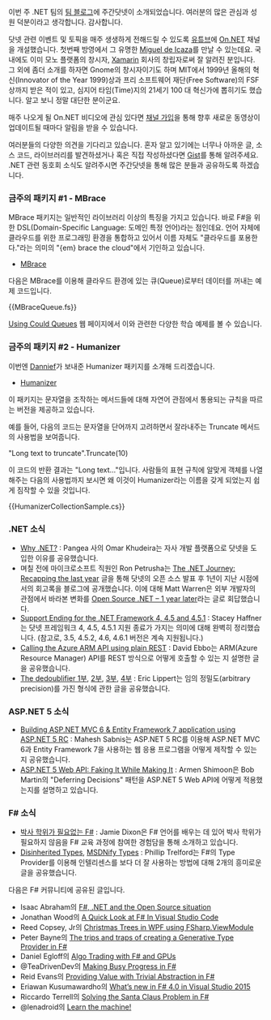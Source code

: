 이번 주 .NET 팀의 [팀 블로그](http://blogs.msdn.com/b/dotnet/archive/2015/12/15/the-week-in-net-12-15-2015.aspx)에 주간닷넷이 소개되었습니다. 
여러분의 많은 관심과 성원 덕분이라고 생각합니다. 감사합니다.

닷넷 관련 이벤트 및 토픽을 매주 생생하게 전해드릴 수 있도록 [유튜브](https://www.youtube.com/)에 [On.NET](https://www.youtube.com/channel/UCvtT19MZW8dq5Wwfu6B0oxw) 채널을 개설했습니다. 첫번째 방영에서 그 유명한 [Miguel de Icaza](https://en.wikipedia.org/wiki/Miguel_de_Icaza)를 만날 수 있는데요. 국내에도 이미 모노 플랫폼의 창시자, [Xamarin](https://xamarin.com/) 회사의 창립자로써 잘 알려진 분입니다. 그 외에 좀더 소개를 하자면 Gnome의 창시자이기도 하며 MIT에서 1999년 올해의 혁신(Innovator of the Year 1999)상과 프리 소프트웨어 재단(Free Software)의 FSF 상까지 받은 적이 있고, 심지어 타임(Time)지의 21세기 100 대 혁신가에 뽑히기도 했습니다. 알고 보니 정말 대단한 분이군요.

매주 나오게 될 On.NET 비디오에 관심 있다면 [채널 가입](https://www.youtube.com/channel/UCvtT19MZW8dq5Wwfu6B0oxw)을 통해 향후 새로운 동영상이 업데이트될 때마다 알림을 받을 수 있습니다.

여러분들의 다양한 의견을 기다리고 있습니다. 혼자 알고 있기에는 너무나 아까운 글, 소스 코드, 라이브러리를 발견하셨거나 혹은 직접 작성하셨다면 [Gist](https://gist.github.com/options/e9fc443b8c882157fe4a)를 통해 알려주세요. .NET 관련 동호회 소식도 알려주시면 주간닷넷을 통해 많은 분들과 공유하도록 하겠습니다.

### 금주의 패키지 #1 - MBrace

MBrace 패키지는 일반적인 라이브러리 이상의 특징을 가지고 있습니다. 바로 F#을 위한 DSL(Domain-Specific Language: 도메인 특정 언어)라는 점인데요. 언어 자체에 클라우드를 위한 프로그래밍 환경을 통합하고 있어서 이름 자체도 "클라우드를 포용한다."라는 의미의 "{em} brace the cloud"에서 기인하고 있습니다.

* [MBrace](http://mbrace.io/)

다음은 MBrace를 이용해 클라우드 환경에 있는 큐(Queue)로부터 데이터를 꺼내는 예제 코드입니다.

<section>
{{MBraceQueue.fs}} <script src="https://gist.github.com/bleroy/926452c406d2fcff327a.js"></script>
</section>

[Using Could Queues](http://mbrace.io/starterkit/HandsOnTutorial/8-using-cloud-queues.html) 웹 페이지에서 이와 관련한 다양한 학습 예제를 볼 수 있습니다.

### 금주의 패키지 #2 - Humanizer

이번엔 [Dannief](https://gist.github.com/dannief)가 보내준 Humanizer 패키지를 소개해 드리겠습니다.

* [Humanizer](https://github.com/Humanizr/Humanizer) 

이 패키지는 문자열을 조작하는 메서드들에 대해 자연어 관점에서 통용되는 규칙을 따르는 버전을 제공하고 있습니다.

예를 들어, 다음의 코드는 문자열을 단어까지 고려하면서 잘라내주는 Truncate 메서드의 사용법을 보여줍니다.

"Long text to truncate".Truncate(10)

이 코드의 반환 결과는 "Long text…"입니다. 사람들의 표현 규칙에 알맞게 객체를 나열해주는 다음의 사용법까지 보시면 왜 이것이 Humanizer라는 이름을 갖게 되었는지 쉽게 짐작할 수 있을 것입니다.

<section>
{{HumanizerCollectionSample.cs}} <script src="https://gist.github.com/bleroy/66c03b69e5678376810c.js"></script>
</section>

### .NET 소식

* [Why .NET?](http://engineering.gopangea.com/2015/12/10/why-dot-net.html) : Pangea 사의 Omar Khudeira는 자사 개발 플랫폼으로 닷넷을 도입한 이유를 공유했습니다.
* 며칠 전에 마이크로소프트 직원인 Ron Petrusha는 [The .NET Journey: Recapping the last year](http://blogs.msdn.com/b/visualstudio/archive/2015/12/10/the-net-journey-recapping-the-last-year.aspx) 글을 통해 닷넷의 오픈 소스 발표 후 1년이 지난 시점에서의 회고록을 블로그에 공개했습니다. 이에 대해 Matt Warren은 외부 개발자의 관점에서 바라본 변화를 [Open Source .NET – 1 year later](http://mattwarren.org/2015/12/08/open-source-net-1-year-later/)라는 글로 회답했습니다.
* [Support Ending for the .NET Framework 4, 4.5 and 4.5.1](http://blogs.msdn.com/b/dotnet/archive/2015/12/09/support-ending-for-the-net-framework-4-4-5-and-4-5-1.aspx) : Stacey Haffner는 닷넷 프레임워크 4, 4.5, 4.5.1 지원 종료가 가지는 의미에 대해 완벽히 정리했습니다. (참고로, 3.5, 4.5.2, 4.6, 4.6.1 버전은 계속 지원됩니다.)
* [Calling the Azure ARM API using plain REST](http://blog.davidebbo.com/2015/12/calling-arm-using-plain-rest.html) : David Ebbo는 ARM(Azure Resource Manager) API를 REST 방식으로 어떻게 호출할 수 있는 지 설명한 글을 공유했습니다.
* [The dedoublifier 1부](http://ericlippert.com/2015/11/30/the-dedoublifier-part-one/), [2부](http://ericlippert.com/2015/12/03/the-dedoublifier-part-two/), [3부](http://ericlippert.com/2015/12/07/the-dedoublifier-part-three/), [4부](http://ericlippert.com/2015/12/10/the-dedoublifier-part-four/) : Eric Lippert는 임의 정밀도(arbitrary precision)를 가진 형식에 관한 글을 공유했습니다.

### ASP.NET 5 소식

* [Building ASP.NET MVC 6 & Entity Framework 7 application using ASP.NET 5 RC](http://www.dotnetcurry.com/aspnet-mvc/1215/building-aspnet-mvc-6-entity-framework-7-app-using-aspnet-5) : Mahesh Sabnis는 ASP.NET 5 RC를 이용해 ASP.NET MVC 6과 Entity Framework 7을 사용하는 웹 응용 프로그램을 어떻게 제작할 수 있는지 공유했습니다.
* [ASP.NET 5 Web API: Faking It While Making It](http://dotnetliberty.com/index.php/2015/12/07/asp-net-5-web-api-faking-it-while-making-it/) : Armen Shimoon은 Bob Martin의 "Deferring Decisions" 패턴을 ASP.NET 5 Web API에 어떻게 적용했는지를 설명하고 있습니다.


### F# 소식

* [박사 학위가 필요없는 F#](https://medium.com/@jamiedixon/progressive-f-tutorials-london-2015-795d76c027da#.67vl10l5w) : Jamie Dixon은 F# 언어를 배우는 데 있어 박사 학위가 필요하지 않음을 F# 교육 과정에 참여한 경험담을 통해 소개하고 있습니다.
* [Disinherited Types](http://trelford.com/blog/post/Disinherited.aspx), [MSDNify Types](http://trelford.com/blog/post/MSDNify.aspx) : Phillip Trelford는 F#의 Type Provider를 이용해 인텔리센스를 보다 더 잘 사용하는 방법에 대해 2개의 흥미로운 글을 공유했습니다.

다음은 F# 커뮤니티에 공유된 글입니다.

* Isaac Abraham의 [F#, .NET and the Open Source situation](https://cockneycoder.wordpress.com/2015/12/08/f-net-and-the-open-source-situation/)
* Jonathan Wood의 [A Quick Look at F# In Visual Studio Code](http://www.wintellect.com/devcenter/jwood/a-quick-look-at-f-in-visual-studio-code)
* Reed Copsey, Jr의 [Christmas Trees in WPF using FSharp.ViewModule](http://reedcopsey.com/2015/12/09/christmas-trees-in-wpf-using-fsharp-viewmodule/)
* Peter Bayne의 [The trips and traps of creating a Generative Type Provider in F#](https://medium.com/@haumohio/the-trips-and-traps-of-creating-a-generative-type-provider-in-f-75162d99622c#.7saqnv2tb)
* Daniel Egloff의 [Algo Trading with F# and GPUs](http://blog.quantalea.com/?p=8391)
* @TeaDrivenDev의 [Making Busy Progress in F#](http://teadrivendev.github.io/2015/12/11/making-progress-fsharp/)
* Reid Evans의 [Providing Value with Trivial Abstraction in F#](http://reidev275.azurewebsites.net/providing-value-with-trivial-abstraction-in-f/)
* Eriawan Kusumawardho의 [What’s new in F# 4.0 in Visual Studio 2015](http://fsharpmonologue.blogspot.co.id/2015/12/whats-new-in-f-40-in-visual-studio-2015.html)
* Riccardo Terrell의 [Solving the Santa Claus Problem in F#](http://www.rickyterrell.com/?p=68)
* @lenadroid의 [Learn the machine!](https://lenadroid.github.io/posts/machine-learning-fsharp-accorddotnet.html)
